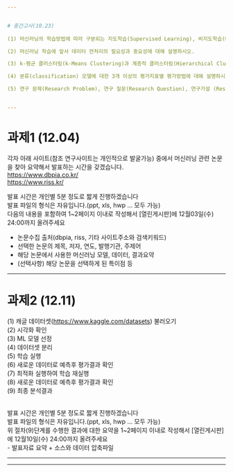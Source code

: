 ```yaml
---


# 중간고사(10.23)
 
(1) 머신러닝의 학습방법에 따라 구분되는 지도학습(Supervised Learning), 비지도학습(Unsupervised Learning) 및 강화학습 (Reinforcement Learning)의 차이에 대해 설명하시오.

(2) 머신러닝 학습에 앞서 데이터 전처리의 필요성과 중요성에 대해 설명하시오.

(3) k-평균 클러스터링(k-Means Clustering)과 계층적 클러스터링(Hierarchical Clustering)의 차이점을 설명하시오.

(4) 분류(classification) 모델에 대한 3개 이상의 평가지표별 평가방법에 대해 설명하시오.

(5) 연구 문제(Research Problem), 연구 질문(Research Question), 연구가설 (Research Hypothesis)의 차이점에 대해 설명하시오.


---
```



# 과제1 (12.04)

각자 아래 사이트(참조 연구사이트는 개인적으로 발굴가능) 중에서 머신러닝 관련 논문을 찾아 요약해서 발표하는 시간을 갖겠습니다.<br>
https://www.dbpia.co.kr/<br>
https://www.riss.kr/<br>

발표 시간은 개인별 5분 정도로 짧게 진행하겠습니다<br>
발표 파일의 형식은 자유입니다.(ppt, xls, hwp ... 모두 가능)<br>
다음의 내용을 포함하여 1~2페이지 이내로 작성해서 [열린게시판]에 12월03일(수) 24:00까지 올려주세요<br>
 - 논문수집 출처(dbpia, riss, 기타 사이트주소와 검색키워드)<br>
 - 선택한 논문의 제목, 저자, 연도, 발행기관, 주제어<br>
 - 해당 논문에서 사용한 머신러닝 모델, 데이터, 결과요약<br>
 - (선택사항) 해당 논문을 선택하게 된 특이점 등<br>


--- 


# 과제2 (12.11)

(1) 캐글 데이터셋(https://www.kaggle.com/datasets) 불러오기<br>
(2) 시각화 확인<br>
(3) ML 모델 선정<br>
(4) 데이터셋 분리<br>
(5) 학습 실행<br>
(6) 새로운 데이터로 예측후 평가결과 확인<br>
(7) 최적화 실행하여 학습 재실행<br>
(8) 새로운 데이터로 예측후 평가결과 확인<br>
(9) 최종 분석결과<br>

<br> 
발표 시간은 개인별 5분 정도로 짧게 진행하겠습니다<br>
발표 파일의 형식은 자유입니다.(ppt, xls, hwp ... 모두 가능)<br>
위 절차(9)단계를 수행한 결과에 대한 요약을 1~2페이지 이내로 작성해서 [열린게시판]에 12월10일(수) 24:00까지 올려주세요<br>
 - 발표자료 요약 + 소스와 데이터 압축파일 


---


---

